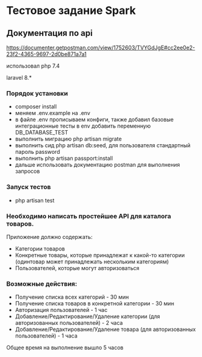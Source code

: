 # Тестовое задание Spark

## Документация по api
https://documenter.getpostman.com/view/1752603/TVYGdJgE#cc2ee0e2-23f2-4365-9697-2d0be871a7a1

использовал php 7.4

laravel 8.*

### Порядок установки

- composer install
- меняем .env.example на .env
- в файле .env прописываем конфиги, также добавил базовые интеграционные тесты в env добавить переменную DB_DATABASE_TEST
- выполнить миграцию  php artisan migrate
- выполнить сид php artisan db:seed, для пользователя стандартный пароль password
- выполнить php artisan passport:install
- дальше использовать документацию postman для выполнения запросов



### Запуск тестов 
- php artisan test


### Необходимо написать простейшее API для каталога товаров. 
Приложение должно содержать:
- Категории товаров
- Конкретные товары, которые принадлежат к какой-то категории (одинтовар может принадлежать нескольким категориям)
- Пользователей, которые могут авторизоваться
### Возможные действия:
- Получение списка всех категорий - 30 мин
- Получение списка товаров в конкретной категории - 30 мин
- Авторизация пользователей - 1 час
- Добавление/Редактирование/Удаление категории (для авторизованных пользователей) - 2 часа
- Добавление/Редактирование/Удаление товара (для авторизованных пользователей) - 1 часа

Общее время на выполнение вышло 5 часов
